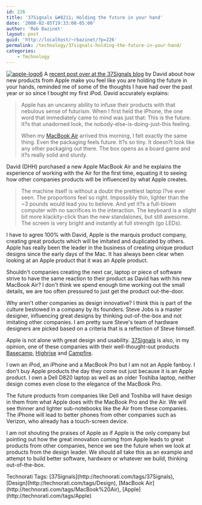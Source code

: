 ```yaml
---
id: 226
title: '37Signals &#8211; Holding the future in your hand'
date: '2008-02-05T19:33:00-05:00'
author: 'Rob Bazinet'
layout: post
guid: 'http://localhost/~rbazinet/?p=226'
permalink: /technology/37signals-holding-the-future-in-your-hand/
categories:
    - Technology
---
```


[![apple-logo6](http://rbazinet.files.wordpress.com/2008/02/apple-logo6-thumb.jpg)](http://rbazinet.files.wordpress.com/2008/02/apple-logo6.jpg) A [recent post over at the 37Signals blog](http://www.37signals.com/svn/posts/832-holding-the-future-in-your-hand) by David about how new products from Apple make you feel like you are holding the future in your hands, reminded me of some of the thoughts I have had over the past year or so since I bought my first iPod. David accurately explains:

> Apple has an uncanny ability to infuse their products with that nebulous sense of futurism. When I first held the iPhone, the one word that immediately came to mind was just that: This is the future. It?s that unadorned look, the nobody-else-is-doing-just-this feeling.
> 
> When my [MacBook Air](http://www.apple.com/macbookair) arrived this morning, I felt exactly the same thing. Even the packaging feels future. It?s so tiny. It doesn?t look like any other packaging out there. The box opens as a board game and it?s really solid and sturdy.

David (DHH) purchased a new Apple MacBook Air and he explains the experience of working with the Air for the first time, equating it to seeing how other companies products will be influenced by what Apple creates.

> The machine itself is without a doubt the prettiest laptop I?ve ever seen. The proportions feel so right. Impossibly thin, lighter than the ~3 pounds would lead you to believe. And yet it?s a full-blown computer with no sacrifices in the interaction. The keyboard is a slight bit more klackity-click than the new standalones, but still awesome. The screen is very bright and instantly at full strength (go LEDs).

I have to agree 100% with David, Apple is the marquis product company, creating great products which will be imitated and duplicated by others. Apple has really been the leader in the business of creating unique product designs since the early days of the Mac. It has always been clear when looking at an Apple product that it was an Apple product.

Shouldn't companies creating the next car, laptop or piece of software strive to have the same reaction to their product as David has with his new MacBook Air? I don't think we spend enough time working out the small details, we are too often pressured to just get the product out-the-door.

Why aren't other companies as design innovative? I think this is part of the culture bestowed in a company by its founders. Steve Jobs is a master designer, influencing great designs by thinking out-of-the-box and not imitating other companies. I am pretty sure Steve's team of hardware designers are picked based on a criteria that is a reflection of Steve himself.

Apple is not alone with great design and usability. [37Signals](http://www.37signals.com/) is also, in my opinion, one of these companies with their well-thought-out products [Basecamp](http://www.basecamphq.com/), [Highrise](http://www.highrisehq.com/?source=37s+home) and [Campfire](http://www.campfirenow.com/).

I own an iPod, an iPhone and a MacBook Pro but I am not an Apple fanboy. I don't buy Apple products the day they come out just because it is an Apple product. I own a Dell D820 laptop as well as an older Toshiba laptop, neither design comes even close to the elegance of the MacBook Pro.

The future products from companies like Dell and Toshiba will have design in them from what Apple does with the MacBook Pro and the Air. We will see thinner and lighter sub-notebooks like the Air from these companies. The iPhone will lead to better phones from other companies such as Verizon, who already has a touch-screen device.

I am not shouting the praises of Apple as if Apple is the only company but pointing out how the great innovation coming from Apple leads to great products from other companies, hence we see the future when we look at products from the design leader. We should all take this as an example and attempt to build better software, hardware or whatever we build, thinking out-of-the-box.

<div class="wlWriterSmartContent" style="display:inline;margin:0;padding:0;">Technorati Tags: [37Signals](http://technorati.com/tags/37Signals), [Design](http://technorati.com/tags/Design), [MacBook Air](http://technorati.com/tags/MacBook%20Air), [Apple](http://technorati.com/tags/Apple)</div>